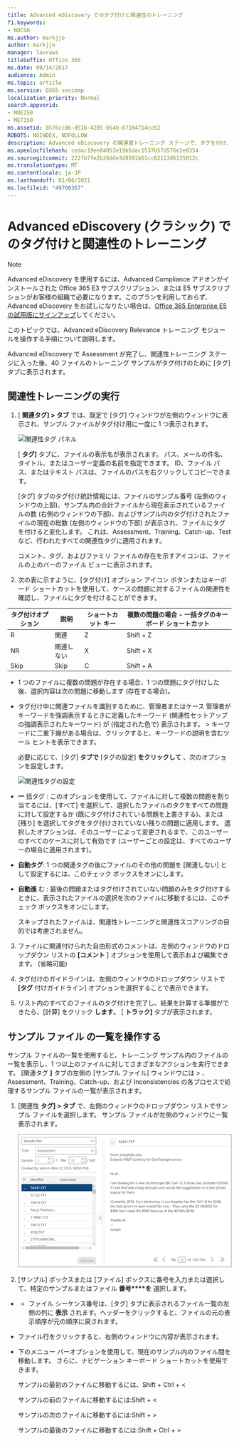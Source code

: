 ```yaml
---
title: Advanced eDiscovery でのタグ付けと関連性のトレーニング
f1.keywords:
- NOCSH
ms.author: markjjo
author: markjjo
manager: laurawi
titleSuffix: Office 365
ms.date: 09/14/2017
audience: Admin
ms.topic: article
ms.service: O365-seccomp
localization_priority: Normal
search.appverid:
- MOE150
- MET150
ms.assetid: 8576cc86-d51b-4285-b54b-67184714cc62
ROBOTS: NOINDEX, NOFOLLOW
description: Advanced eDiscovery の関連度トレーニング ステージで、タグを付け、40 ファイルのトレーニング サンプルを使用する手順について説明します。
ms.openlocfilehash: cedac19ee04053e19b5dac1537b57d576e2e0354
ms.sourcegitcommit: 222fb7fe2b26dde3d8591b61cc02113d6135012c
ms.translationtype: MT
ms.contentlocale: ja-JP
ms.lasthandoff: 01/06/2021
ms.locfileid: "49760367"
---
```

# <a name="tagging-and-relevance-training-in-advanced-ediscovery-classic"></a>Advanced eDiscovery (クラシック) でのタグ付けと関連性のトレーニング

> [!NOTE]
> Advanced eDiscovery を使用するには、Advanced Compliance アドオンがインストールされた Office 365 E3 サブスクリプション、または E5 サブスクリプションがお客様の組織で必要になります。このプランを利用しておらず、Advanced eDiscovery をお試しになりたい場合は、[Office 365 Enterprise E5 の試用版にサインアップ](https://go.microsoft.com/fwlink/p/?LinkID=698279)してください。 
  
このトピックでは、Advanced eDiscovery Relevance トレーニング モジュールを操作する手順について説明します。 
  
Advanced eDiscovery で Assessment が完了し、関連性トレーニング ステージに入った後、40 ファイルのトレーニング サンプルがタグ付けのために [タグ] タブに表示されます。 
  
## <a name="performing-relevance-training"></a>関連性トレーニングの実行

1. [ **関連タグ] \> タブ** では、既定で [タグ] ウィンドウが左側のウィンドウに表示され、サンプル ファイルがタグ付け用に一度に 1 つ表示されます。 
    
    ![関連性タグ パネル](../media/0cf19ab4-b427-4a7f-8749-0f4ed9afaf58.png)
  
    [ **タグ]** タブに、ファイルの表示名が表示されます。 パス、メールの件名、タイトル、またはユーザー定義の名前を指定できます。 ID、ファイル パス、またはテキスト パスは、ファイルのパスを右クリックしてコピーできます。 
    
    [タグ] タブのタグ付け統計情報には、ファイルのサンプル番号 (左側のウィンドウの上部)、サンプル内の合計ファイルから現在表示されているファイルの数 (右側のウィンドウの下部)、およびサンプル内のタグ付けされたファイルの現在の総数 (左側のウィンドウの下部) が表示され、ファイルにタグを付けると変化します。 これは、Assessment、Training、Catch-up、Test など、行われたすべての関連性タグに適用されます。 
    
    コメント、タグ、およびファミリ ファイルの存在を示すアイコンは、ファイルの上のバーのファイル ビューに表示されます。
    
2. 次の表に示すように、[タグ付け] オプション アイコン ボタンまたはキーボード ショートカットを使用して、ケースの問題に対するファイルの関連性を確認し、ファイルにタグを付けることができます。

|**タグ付けオプション**|**説明**|**ショートカット キー**|**複数の問題の場合 - 一括タグのキーボード ショートカット**|
|-----|-----|-----|-----|
|R  <br/> |関連  <br/> |Z  <br/> |Shift + Z  <br/> |
|NR  <br/> |関連しない  <br/> |X  <br/> |Shift + X  <br/> |
|Skip  <br/> |Skip  <br/> |C  <br/> |Shift + A  <br/> |
   
  - 1 つのファイルに複数の問題が存在する場合、1 つの問題にタグ付けした後、選択内容は次の問題に移動します (存在する場合)。 
    
  - タグ付け中に関連ファイルを識別するために、管理者またはケース 管理者がキーワードを強調表示するときに定義したキーワード (関連性セットアップの強調表示されたキーワード) が (指定された色で) 表示されます。 \> キーワードに二重下線がある場合は、クリックすると、キーワードの説明を含むツール ヒントを表示できます。 
    
    必要に応じて、[タグ] **タブで** [タグの設定] **をクリックして** 、次のオプションを設定します。 
    
    ![関連性タグの設定](../media/533e89fa-7eb4-409e-ab07-f5aab9296dd8.png)
  
  - **一** 括タグ : このオプションを使用して、ファイルに対して複数の問題を割り当てるには、[すべて] を選択して、選択したファイルのタグをすべての問題に対して設定するか (既にタグ付けされている問題を上書きする)、または [残り] を選択してタグをタグ付けされていない残りの問題に適用します。 選択したオプションは、そのユーザーによって変更されるまで、このユーザーのすべてのケースに対して有効です (ユーザーごとの設定は、すべてのユーザーの場合に適用されます)。 
    
  - **自動タグ**: 1 つの関連タグの後にファイルのその他の問題を [関連しない] として設定するには、このチェック ボックスをオンにします。
    
  - **自動進** む : 最後の問題またはタグ付けされていない問題のみをタグ付けするときに、表示されたファイルの選択を次のファイルに移動するには、このチェック ボックスをオンにします。 
    
    スキップされたファイルは、関連性トレーニングと関連性スコアリングの目的では考慮されません。
    
3. ファイルに関連付けられた自由形式のコメントは、左側のウィンドウのドロップダウン リストの **[コメント** ] オプションを使用して表示および編集できます。 (省略可能) 
    
4. タグ付けのガイドラインは、左側のウィンドウのドロップダウン リストで **[タグ** 付けガイドライン] オプションを選択することで表示できます。 
    
5. リスト内のすべてのファイルのタグ付けを完了し、結果を計算する準備ができたら、[計算] をクリック **します**。 [ **トラック]** タブが表示されます。 
    
## <a name="working-with-the-sample-files-list"></a>サンプル ファイル の一覧を操作する

サンプル ファイルの一覧を使用すると、トレーニング サンプル内のファイルの一覧を表示し、1 つ以上のファイルに対してさまざまなアクションを実行できます。 [関連タグ **]** タブの左側の [サンプル ファイル] ウィンドウには \> 、Assessment、Training、Catch-up、および Inconsistencies の各プロセスで処理するサンプル ファイルの一覧が表示されます。  
  
1. [関連性 **タグ] \> タブ** で、左側のウィンドウのドロップダウン リストでサンプル ファイルを選択します。 サンプル ファイルが左側のウィンドウに一覧表示されます。 
    
    ![関連性タグのサンプル ファイル一覧](../media/fd058bdd-645a-4af1-a1eb-bff08581cb18.png)
  
2. [サンプル] ボックスまたは [ファイル] ボックスに番号を入力または選択して、特定のサンプルまたはファイル **番号****を** 選択します。 
    
  -   - ファイル シーケンス番号は、[タグ] タブに表示されるファイル一覧の左側の列に **表示** されます。ヘッダーをクリックすると、ファイルの元の表示順序が元の順序に戻されます。 
    
  - ファイル行をクリックすると、右側のウィンドウに内容が表示されます。
    
  - 下のメニュー バーオプションを使用して、現在のサンプル内のファイル間を移動します。 さらに、ナビゲーション キーボード ショートカットを使用できます。
    
    サンプルの最初のファイルに移動するには、Shift + Ctrl + \<
    
    サンプルの前のファイルに移動するには:Shift + \<
    
    サンプルの次のファイルに移動するには:Shift + \>
    
    サンプルの最後のファイルに移動するには:Shift + Ctrl + \>
    